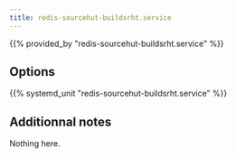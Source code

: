 ```yaml
---
title: redis-sourcehut-buildsrht.service
---
```


{{% provided_by "redis-sourcehut-buildsrht.service" %}}

## Options

{{% systemd_unit "redis-sourcehut-buildsrht.service" %}}

## Additionnal notes

Nothing here.
